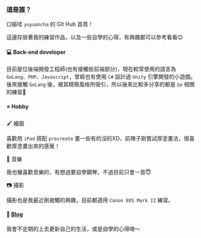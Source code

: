 ### 這是誰？

口摳哇 `yuyuancha` 的 Git Hub 首頁！

這邊存放著我的練習作品，以及一些自學的心得，有興趣都可以參考看看😉

#### 💻 Back-end developer

目前是位後端開發工程師(也有接觸些前端部分)，現在較常使用的語言為 `GoLang`、`PHP`、`Javascript`，曾經也有使用 `C#` 設計過 `Unity` 引擎開發的小遊戲。<br>
後來接觸 `GoLang` 後，被其精簡風格所吸引，所以後來比較多分享的都是 `Go` 相關的練習🤣

#### ⭐️ Hobby

🖌 繪圖

喜歡用 `iPad` 搭配 `procreate` 畫一些有的沒的XD，前陣子剛嘗試厚塗畫法，很喜歡厚塗畫出來的感覺！

🎵 音樂

我也蠻喜歡音樂的，有想過要自學鋼琴，不過目前只會一首😇

📷 攝影

攝影也是我最近剛接觸的興趣，目前都適用 `Canon EOS Mark II` 練習。

#### 🔗 [Blog](https://mryuyuan.com)

我會不定期的上去更新自己的生活，或是自學的心得唷～
